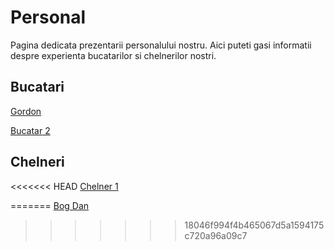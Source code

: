 # Personal

Pagina dedicata prezentarii personalului nostru. Aici puteti gasi
informatii despre experienta bucatarilor si chelnerilor nostri.

## Bucatari

[Gordon](./personal/bucatar_gordon.md)

[Bucatar 2](./personal/bucatar2.md)

## Chelneri

<<<<<<< HEAD
[Chelner 1](./personal/chlner1.md)

=======
[Bog Dan](./personal/chelner_bog_dan.md)
>>>>>>> 18046f994f4b465067d5a1594175c720a96a09c7
